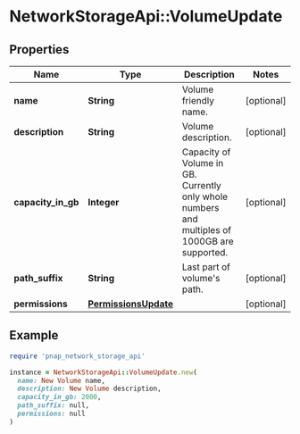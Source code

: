 # NetworkStorageApi::VolumeUpdate

## Properties

| Name | Type | Description | Notes |
| ---- | ---- | ----------- | ----- |
| **name** | **String** | Volume friendly name. | [optional] |
| **description** | **String** | Volume description. | [optional] |
| **capacity_in_gb** | **Integer** | Capacity of Volume in GB. Currently only whole numbers and multiples of 1000GB are supported. | [optional] |
| **path_suffix** | **String** | Last part of volume&#39;s path. | [optional] |
| **permissions** | [**PermissionsUpdate**](PermissionsUpdate.md) |  | [optional] |

## Example

```ruby
require 'pnap_network_storage_api'

instance = NetworkStorageApi::VolumeUpdate.new(
  name: New Volume name,
  description: New Volume description,
  capacity_in_gb: 2000,
  path_suffix: null,
  permissions: null
)
```


